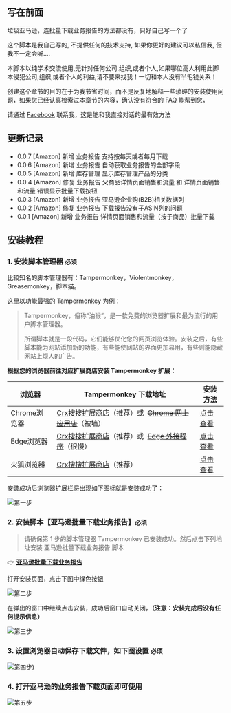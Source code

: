 ## **写在前面**

垃圾亚马逊，连批量下载业务报告的方法都没有，只好自己写一个了

这个脚本是我自己写的, 不提供任何的技术支持, 如果你更好的建议可以私信我, 但我不一定会听....

本脚本以纯学术交流使用,无针对任何公司,组织,或者个人,如果哪位高人利用此脚本侵犯公司,组织,或者个人的利益,请不要来找我！一切和本人没有半毛钱关系！

创建这个章节的目的在于为我节省时间，而不是反复地解释一些琐碎的安装使用问题，如果您已经认真检索过本章节的内容，确认没有符合的 FAQ 能帮到您，

请通过 [Facebook](https://www.facebook.com/MaiXiaoMeng) 联系我，这是能和我直接对话的最有效方法

## 更新记录

* 0.0.7 [Amazon] 新增 业务报告 支持按每天或者每月下载
* 0.0.6 [Amazon] 新增 业务报告 自动获取业务报告的全部字段
* 0.0.5 [Amazon] 新增 库存管理 显示库存管理产品的分类
* 0.0.4 [Amazon] 修复 业务报告 父商品详情页面销售和流量 和 详情页面销售和流量 错误显示批量下载按钮
* 0.0.3 [Amazon] 新增 业务报告 亚马逊企业购(B2B)相关数据列
* 0.0.2 [Amazon] 修复 业务报告 下载报告没有子ASIN列的问题
* 0.0.1 [Amazon] 新增 业务报告 详情页面销售和流量（按子商品）批量下载

## 安装教程

### 1. 安装脚本管理器 **`必须`**

比较知名的脚本管理器有：Tampermonkey，Violentmonkey，Greasemonkey，脚本猫。

这里以功能最强的 Tampermonkey 为例：

> Tampermonkey，俗称“油猴”，是一款免费的浏览器扩展和最为流行的用户脚本管理器。
>
> 所谓脚本就是一段代码，它们能够优化您的网页浏览体验。安装之后，有些脚本能为网站添加新的功能，有些能使网站的界面更加易用，有些则能隐藏网站上烦人的广告。

**根据您的浏览器前往对应扩展商店安装  Tampermonkey 扩展：**

| 浏览器       | Tampermonkey 下载地址                                                                                                                                                                                                         | 安装方法                                                                                                          |
| ------------ | ----------------------------------------------------------------------------------------------------------------------------------------------------------------------------------------------------------------------------- | ----------------------------------------------------------------------------------------------------------------- |
| Chrome浏览器 | [Crx搜搜扩展商店](https://www.crxsoso.com/webstore/detail/dhdgffkkebhmkfjojejmpbldmpobfkfo)（推荐）或  ~~[Chrome 网上应用店](https://chrome.google.com/webstore/detail/tampermonkey/dhdgffkkebhmkfjojejmpbldmpobfkfo)~~（被墙）  | [点击查看](https://www.baiduyun.wiki/zh-cn/crx.html?spm=1664612349106#chrome%E6%B5%8F%E8%A7%88%E5%99%A8)             |
| Edge浏览器   | [Crx搜搜扩展商店](https://www.crxsoso.com/addon/detail/iikmkjmpaadaobahmlepeloendndfphd)（推荐）或  ~~[Edge 外接程序](https://microsoftedge.microsoft.com/addons/detail/tampermonkey/iikmkjmpaadaobahmlepeloendndfphd)~~（很慢） | [点击查看](https://www.baiduyun.wiki/zh-cn/crx.html?spm=1664612349106#edge%E6%B5%8F%E8%A7%88%E5%99%A8)               |
| 火狐浏览器   | [Crx搜搜扩展商店](https://www.crxsoso.com/firefox/detail/tampermonkey)（推荐）                                                                                                                                                   | [点击查看](https://www.baiduyun.wiki/zh-cn/crx.html?spm=1664612349106#%E7%81%AB%E7%8B%90%E6%B5%8F%E8%A7%88%E5%99%A8) |

安装成功后浏览器扩展栏将出现如下图标就是安装成功了：

![第一步](https://s2.loli.net/2022/12/03/edEG3mY7TLvCpgf.png)

### 2. 安装脚本【亚马逊批量下载业务报告】**`必须`**

> 请确保第 1 步的脚本管理器 Tampermonkey 已安装成功。然后点击下列地址安装 亚马逊批量下载业务报告 脚本

👉 **[亚马逊批量下载业务报告](https://greasyfork.org/zh-CN/scripts/449460)**

打开安装页面，点击下图中绿色按钮

![第二步](https://s2.loli.net/2022/12/03/cXLYKv5RgMAQe1z.png)

在弹出的窗口中继续点击安装，成功后窗口自动关闭，**（注意：安装完成后没有任何提示信息）**

![第三步](https://s2.loli.net/2022/12/03/tKvoxOH4hXFSgyN.png)

### 3. 设置浏览器自动保存下载文件，如下图设置 **`必须`**

![第四步](https://s2.loli.net/2022/12/03/OIKVLXd3CcihRuY.png))

### 4. 打开亚马逊的业务报告下载页面即可使用

![第五步](https://s2.loli.net/2022/12/03/s4QNLJy7uz6OrZF.png)
